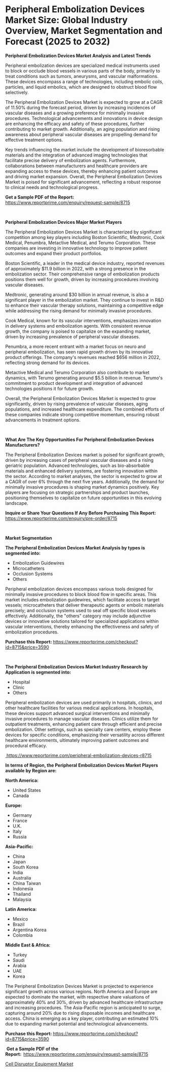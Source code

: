 <p><h1>Peripheral Embolization Devices Market Size: Global Industry Overview, Market Segmentation and Forecast (2025 to 2032)</h1></p><p><strong>Peripheral Embolization Devices Market Analysis and Latest Trends</strong></p>
<p><p>Peripheral embolization devices are specialized medical instruments used to block or occlude blood vessels in various parts of the body, primarily to treat conditions such as tumors, aneurysms, and vascular malformations. These devices encompass a range of technologies, including embolic coils, particles, and liquid embolics, which are designed to obstruct blood flow selectively. </p><p>The Peripheral Embolization Devices Market is expected to grow at a CAGR of 11.50% during the forecast period, driven by increasing incidences of vascular diseases and a growing preference for minimally invasive procedures. Technological advancements and innovations in device design are enhancing the efficacy and safety of these procedures, further contributing to market growth. Additionally, an aging population and rising awareness about peripheral vascular diseases are propelling demand for effective treatment options. </p><p>Key trends influencing the market include the development of bioresorbable materials and the integration of advanced imaging technologies that facilitate precise delivery of embolization agents. Furthermore, collaborations between manufacturers and healthcare providers are expanding access to these devices, thereby enhancing patient outcomes and driving market expansion. Overall, the Peripheral Embolization Devices Market is poised for significant advancement, reflecting a robust response to clinical needs and technological progress.</p></p>
<p><strong>Get a Sample PDF of the Report:&nbsp;</strong> <a href="https://www.reportprime.com/enquiry/request-sample/8715?utm_campaign=2876&utm_medium=2&utm_source=Github&utm_content=ia&utm_term=20032025&utm_id=peripheral-embolization-devices">https://www.reportprime.com/enquiry/request-sample/8715</a></p>
<p>&nbsp;</p>
<p><strong>Peripheral Embolization Devices Major Market Players</strong></p>
<p><p>The Peripheral Embolization Devices Market is characterized by significant competition among key players including Boston Scientific, Medtronic, Cook Medical, Penumbra, Metactive Medical, and Terumo Corporation. These companies are investing in innovative technology to improve patient outcomes and expand their product portfolios.</p><p>Boston Scientific, a leader in the medical device industry, reported revenues of approximately $11.9 billion in 2022, with a strong presence in the embolization sector. Their comprehensive range of embolization products positions them well for growth, driven by increasing procedures involving vascular diseases.</p><p>Medtronic, generating around $30 billion in annual revenue, is also a significant player in the embolization market. They continue to invest in R&D to enhance their vascular therapy solutions, maintaining a competitive edge while addressing the rising demand for minimally invasive procedures.</p><p>Cook Medical, known for its vascular interventions, emphasizes innovation in delivery systems and embolization agents. With consistent revenue growth, the company is poised to capitalize on the expanding market, driven by increasing prevalence of peripheral vascular diseases.</p><p>Penumbra, a more recent entrant with a market focus on neuro and peripheral embolization, has seen rapid growth driven by its innovative product offerings. The company's revenues reached $656 million in 2022, reflecting strong demand for its devices.</p><p>Metactive Medical and Terumo Corporation also contribute to market dynamics, with Terumo generating around $5.5 billion in revenue. Terumo's commitment to product development and integration of advanced technologies positions it for future growth.</p><p>Overall, the Peripheral Embolization Devices Market is expected to grow significantly, driven by rising prevalence of vascular diseases, aging populations, and increased healthcare expenditure. The combined efforts of these companies indicate strong competitive momentum, ensuring robust advancements in treatment options.</p></p>
<p>&nbsp;</p>
<p><strong>What Are The Key Opportunities For Peripheral Embolization Devices Manufacturers?</strong></p>
<p><p>The Peripheral Embolization Devices market is poised for significant growth, driven by increasing cases of peripheral vascular diseases and a rising geriatric population. Advanced technologies, such as bio-absorbable materials and enhanced delivery systems, are fostering innovation within the sector. According to market analyses, the sector is expected to grow at a CAGR of over 6% through the next five years. Additionally, the demand for minimally invasive procedures is shaping market dynamics positively. Key players are focusing on strategic partnerships and product launches, positioning themselves to capitalize on future opportunities in this evolving landscape.</p></p>
<p><strong>Inquire or Share Your Questions If Any Before Purchasing This Report:</strong> <a href="https://www.reportprime.com/enquiry/pre-order/8715?utm_campaign=2876&utm_medium=2&utm_source=Github&utm_content=ia&utm_term=20032025&utm_id=peripheral-embolization-devices">https://www.reportprime.com/enquiry/pre-order/8715</a></p>
<p>&nbsp;</p>
<p><strong>Market Segmentation</strong></p>
<p><strong>The Peripheral Embolization Devices Market Analysis by types is segmented into:</strong></p>
<p><ul><li>Embolization Guidewires</li><li>Microcatheters</li><li>Occlusion Systems</li><li>Others</li></ul></p>
<p><p>Peripheral embolization devices encompass various tools designed for minimally invasive procedures to block blood flow in specific areas. This market includes embolization guidewires, which facilitate access to target vessels; microcatheters that deliver therapeutic agents or embolic materials precisely; and occlusion systems used to seal off specific blood vessels effectively. Additionally, the "others" category may include adjunctive devices or innovative solutions tailored for specialized applications within vascular interventions, thereby enhancing the effectiveness and safety of embolization procedures.</p></p>
<p><strong>Purchase this Report:&nbsp;</strong><a href="https://www.reportprime.com/checkout?id=8715&price=3590&utm_campaign=2876&utm_medium=2&utm_source=Github&utm_content=ia&utm_term=20032025&utm_id=peripheral-embolization-devices">https://www.reportprime.com/checkout?id=8715&price=3590</a></p>
<p>&nbsp;</p>
<p><strong>The Peripheral Embolization Devices Market Industry Research by Application is segmented into:</strong></p>
<p><ul><li>Hospital</li><li>Clinic</li><li>Others</li></ul></p>
<p><p>Peripheral embolization devices are used primarily in hospitals, clinics, and other healthcare facilities for various medical applications. In hospitals, these devices support advanced surgical interventions and minimally invasive procedures to manage vascular diseases. Clinics utilize them for outpatient treatments, enhancing patient care through efficient and precise embolization. Other settings, such as specialty care centers, employ these devices for specific conditions, emphasizing their versatility across different healthcare environments, ultimately improving patient outcomes and procedural efficacy.</p></p>
<p><a href="https://www.reportprime.com/peripheral-embolization-devices-r8715?utm_campaign=2876&utm_medium=2&utm_source=Github&utm_content=ia&utm_term=20032025&utm_id=peripheral-embolization-devices">&nbsp;https://www.reportprime.com/peripheral-embolization-devices-r8715</a></p>
<p><strong>In terms of Region, the Peripheral Embolization Devices Market Players available by Region are:</strong></p>
<p>
    <p> <strong> North America: </strong>
        <ul>
            <li>United States</li>
            <li>Canada</li>
        </ul>
        </p> 
    <p> <strong> Europe: </strong>
        <ul>
            <li>Germany</li>
            <li>France</li>
            <li>U.K.</li>
            <li>Italy</li>
            <li>Russia</li>
        </ul>
        </p> 
    <p> <strong> Asia-Pacific: </strong>
        <ul>
            <li>China</li>
            <li>Japan</li>
            <li>South Korea</li>
            <li>India</li>
            <li>Australia</li>
            <li>China Taiwan</li>
            <li>Indonesia</li>
            <li>Thailand</li>
            <li>Malaysia</li>
        </ul>
        </p> 
    <p> <strong> Latin America: </strong>
        <ul>
            <li>Mexico</li>
            <li>Brazil</li>
            <li>Argentina Korea</li>
            <li>Colombia</li>
        </ul>
        </p> 
    <p> <strong> Middle East & Africa: </strong>
        <ul>
            <li>Turkey</li>
            <li>Saudi</li>
            <li>Arabia</li>
            <li>UAE</li>
            <li>Korea</li>
        </ul>
    </p>
    </p>
<p><p>The Peripheral Embolization Devices Market is projected to experience significant growth across various regions. North America and Europe are expected to dominate the market, with respective share valuations of approximately 40% and 30%, driven by advanced healthcare infrastructure and increasing procedures. The Asia-Pacific region is anticipated to surge, capturing around 20% due to rising disposable incomes and healthcare access. China is emerging as a key player, contributing an estimated 10% due to expanding market potential and technological advancements.</p></p>
<p><strong>Purchase this Report: </strong><a href="https://www.reportprime.com/checkout?id=8715&price=3590&utm_campaign=2876&utm_medium=2&utm_source=Github&utm_content=ia&utm_term=20032025&utm_id=peripheral-embolization-devices">https://www.reportprime.com/checkout?id=8715&price=3590</a></p>
<p>&nbsp;<strong>Get a Sample PDF of the Report:&nbsp;&nbsp;</strong><a href="https://www.reportprime.com/enquiry/request-sample/8715?utm_campaign=2876&utm_medium=2&utm_source=Github&utm_content=ia&utm_term=20032025&utm_id=peripheral-embolization-devices">https://www.reportprime.com/enquiry/request-sample/8715</a></p>
<p><strong></strong></p>
<p><p><a href="https://github.com/saaindosya/Market-Research-Report-List-1/blob/main/cell-disruptor-equipment-market.md?utm_campaign=2876&utm_medium=2&utm_source=Github&utm_content=ia&utm_term=20032025&utm_id=peripheral-embolization-devices">Cell Disruptor Equipment Market</a></p></p>